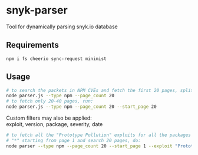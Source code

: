 # snyk-parser
Tool for dynamically parsing snyk.io database
## Requirements
`npm i fs cheerio sync-request minimist`
## Usage
```sh
# to search the packets in NPM CVEs and fetch the first 20 pages, splitting the output with we do:  
node parser.js --type npm --page_count 20
# to fetch only 20-40 pages, run:
node parser.js --type npm --page_count 20 --start_page 20
```
Custom filters may also be applied:  
exploit, version, package, severity, date  
```sh
# to fetch all the "Prototype Pollution" exploits for all the packages with version 
# "*" starting from page 1 and search 20 pages, do:
node parser --type npm --page_count 20 --start_page 1 --exploit "Prototype Pollution" --version "*"
```
